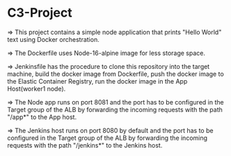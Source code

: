 # C3-Project

  => This project contains a simple node application that prints "Hello World" text using Docker orchestration.

  => The Dockerfile uses Node-16-alpine image for less storage space.

  => Jenkinsfile has the procedure to clone this repository into the target machine, build the docker image from Dockerfile, push the docker image to the Elastic Container Registry, run the docker image in the App Host(worker1 node).

  => The Node app runs on port 8081 and the port has to be configured in the Target group of the ALB by forwarding the incoming requests with the path "/app*" to the App host.

  => The Jenkins host runs on port 8080 by default and the port has to be configured in the Target group of the ALB by forwarding the incoming requests with the path "/jenkins*" to the Jenkins host.
